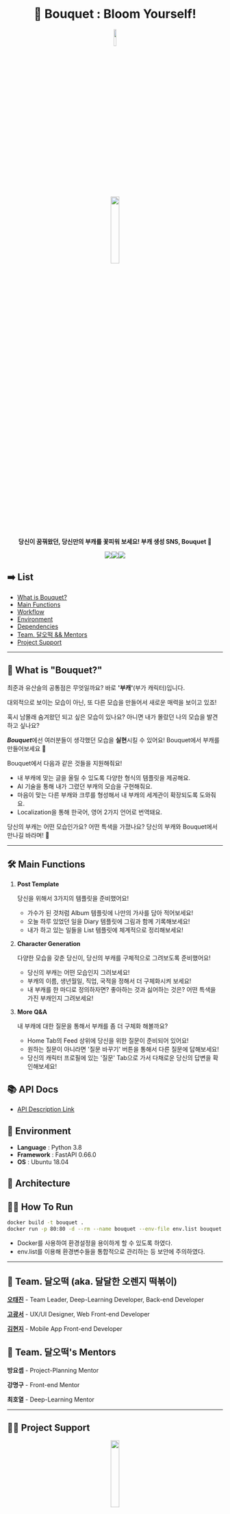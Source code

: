 <div align="center">

# 💐 Bouquet : Bloom Yourself!
</div>

<div align="center">
<img src="https://user-images.githubusercontent.com/48302738/129101784-39f3283b-ab0d-4f45-b563-0f80734f1e74.png" width="10%" height="10%">
</div>


<div align="center">
<img src="https://user-images.githubusercontent.com/48302738/129101642-2cce4f00-9746-4e78-a7a0-bc824c5d566c.png" width="20%" height="20%">
</div>


<div align="center">

**당신이 꿈꿔왔던, 당신만의 부캐를 꽃피워 보세요! 부캐 생성 SNS, Bouquet 💐**
</div>

<div align="center">
<img src="https://img.shields.io/badge/FastAPI-0.66.0-green?logo=FastAPI"><img src="https://img.shields.io/badge/python-3.8-yellow?logo=python"><img src="https://img.shields.io/badge/PyTorch-1.9.0-red?logo=PyTorch">
</div>

## ➡️ List

- [What is Bouquet?](#-what-is-bouquet)
- [Main Functions](#-main-functions)
- [Workflow](#-workflow)
- [Environment](#-environment)
- [Dependencies](#-dependencies)
- [Team. 달오떡 && Mentors](#-team-%EB%8B%AC%EC%98%A4%EB%96%A1-aka-%EB%8B%AC%EB%8B%AC%ED%95%9C-%EC%98%A4%EB%A0%8C%EC%A7%80-%EB%96%A1%EB%B3%B6%EC%9D%B4)
- [Project Support](#-project-support)

---

## 💐 What is "Bouquet?"

최준과 유산슬의 공통점은 무엇일까요? 바로 **'부캐'**(부가 캐릭터)입니다. 

대외적으로 보이는 모습이 아닌, 또 다른 모습을 만들어서 새로운 매력을 보이고 있죠!

혹시 남몰래 숨겨왔던 되고 싶은 모습이 있나요? 아니면 내가 몰랐던 나의 모습을 발견하고 싶나요?

***Bouquet***에선 여러분들이 생각했던 모습을 **실현**시킬 수 있어요! Bouquet에서 부캐를 만들어보세요 🙂

Bouquet에서 다음과 같은 것들을 지원해줘요!

- 내 부캐에 맞는 글을 올릴 수 있도록 다양한 형식의 템플릿을 제공해요.
- AI 기술을 통해 내가 그렸던 부캐의 모습을 구현해줘요.
- 마음이 맞는 다른 부캐와 크루를 형성해서 내 부캐의 세계관이 확장되도록 도와줘요.
- Localization을 통해 한국어, 영어 2가지 언어로 번역돼요.

당신의 부캐는 어떤 모습인가요? 어떤 특색을 가졌나요? 당신의 부캐와 Bouquet에서 만나길 바라며! 🥰

---

## 🛠 Main Functions

1. **Post Template**

    당신을 위해서 3가지의 템플릿을 준비했어요! 

    - 가수가 된 것처럼 Album 템플릿에 나만의 가사를 담아 적어보세요!
    - 오늘 하루 있었던 일을 Diary 템플릿에 그림과 함께 기록해보세요!
    - 내가 하고 있는 일들을 List 템플릿에 체계적으로 정리해보세요!  


2. **Character Generation**

    다양한 모습을 갖춘 당신이, 당신의 부캐를 구체적으로 그려보도록 준비했어요!

    - 당신의 부캐는 어떤 모습인지 그려보세요!
    - 부캐의 이름, 생년월일, 직업, 국적을 정해서 더 구체화시켜 보세요!
    - 내 부캐를 한 마디로 정의하자면? 좋아하는 것과 싫어하는 것은? 어떤 특색을 가진 부캐인지 그려보세요!  


3. **More Q&A** 

    내 부캐에 대한 질문을 통해서 부캐를 좀 더 구체화 해볼까요?

    - Home Tab의 Feed 상위에 당신을 위한 질문이 준비되어 있어요!
    - 원하는 질문이 아니라면 '질문 바꾸기' 버튼을 통해서 다른 질문에 답해보세요!
    - 당신의 캐릭터 프로필에 있는 '질문' Tab으로 가서 다채로운 당신의 답변을 확인해보세요!

## 📚 API Docs

* [API Description Link](http://13.209.247.208/docs)



## 🌵 Environment

- **Language** : Python 3.8
- **Framework** : FastAPI 0.66.0
- **OS** : Ubuntu 18.04

## 📐 Architecture



## 🏃‍♂️ How To Run

```bash
docker build -t bouquet .
docker run -p 80:80 -d --rm --name bouquet --env-file env.list bouquet:latest
```

- Docker를 사용하여 환경설정을 용이하게 할 수 있도록 하였다.
- env.list를 이용해 환경변수들을 통합적으로 관리하는 등 보안에 주의하였다.

---

## 🍊 Team. 달오떡 (aka. 달달한 오렌지 떡볶이)

[**오태진**](https://github.com/ORANZINO/) - Team Leader, Deep-Learning Developer, Back-end Developer

[**고광서**](https://github.com/aube-dev) - UX/UI Designer, Web Front-end Developer

[**김현지**](https://github.com/ekfvnddl99) - Mobile App Front-end Developer

## 🍰 Team. 달오떡's Mentors

**방요셉** - Project-Planning Mentor

**강명구** - Front-end Mentor

**최호열** - Deep-Learning Mentor

---

## 🙏🏻 Project Support

<div align="center">
<img src="https://user-images.githubusercontent.com/48302738/129100511-222df9db-5a14-4a65-84ed-7895997c5771.png" width="20%" height="20%">
</div>

<br>
이 성과는 2021년도 과학기술정보통신부의 재원으로 정보통신기획평가원의 지원을 받아 수행된 연구임(IITP-2021-SW마에스트로과정). This work was supported by the Institute of Information & Communications Technology Planning & Evaluation(IITP) grant funded by the Ministry of Science and ICT(MSIT) (IITP-2021-SW Maestro training course).

<div align="center">

### Copyright © 2021. (Team. 달오떡) All rights reserved.
</div>
